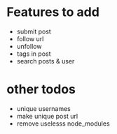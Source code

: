 # Features to add

* submit post
* follow url
* unfollow
* tags in post
* search posts & user

# other todos

* unique usernames
* make unique post url
* remove uselesss node_modules
